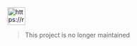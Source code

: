 <img alt="https://ruby.surge.sh" src="https://matttrix1999.netlify.com/ruby.surge.sh.png" height="40px">

> This project is no longer maintained

